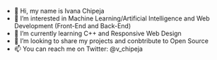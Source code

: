 - 👋 Hi, my name is Ivana Chipeja
- 👀 I’m interested in Machine Learning/Artificial Intelligence and Web Development (Front-End and Back-End)
- 🌱 I’m currently learning C++ and Responsive Web Design
- 💞️ I’m looking to share my projects and conbtribute to Open Source
- 📫 You can reach me on Twitter: @v_chipeja

<!---
ivana-chipeja/ivana-chipeja is a ✨ special ✨ repository because its `README.md` (this file) appears on your GitHub profile.
You can click the Preview link to take a look at your changes.
--->

